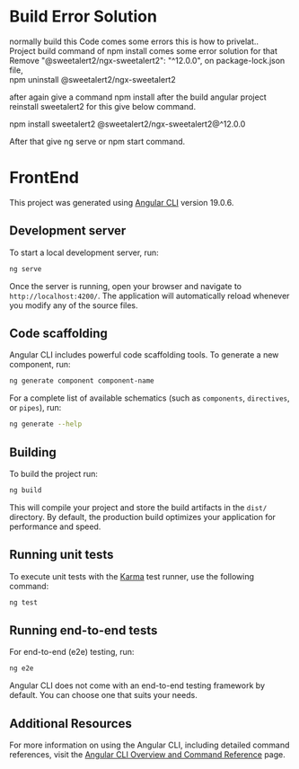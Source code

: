 #  Build Error Solution 
normally build this Code comes some errors this is how to privelat..  
Project build command of 
npm install 
comes some error solution for that Remove "@sweetalert2/ngx-sweetalert2": "^12.0.0",  on package-lock.json file,  
npm uninstall @sweetalert2/ngx-sweetalert2

after again give a command 
npm install 
after the build angular project reinstall sweetalert2 for this give below command.

npm install sweetalert2 @sweetalert2/ngx-sweetalert2@^12.0.0

After that give ng serve or npm start command.



# FrontEnd
This project was generated using [Angular CLI](https://github.com/angular/angular-cli) version 19.0.6.

## Development server

To start a local development server, run:

```bash
ng serve
```

Once the server is running, open your browser and navigate to `http://localhost:4200/`. The application will automatically reload whenever you modify any of the source files.

## Code scaffolding

Angular CLI includes powerful code scaffolding tools. To generate a new component, run:

```bash
ng generate component component-name
```

For a complete list of available schematics (such as `components`, `directives`, or `pipes`), run:

```bash
ng generate --help
```

## Building

To build the project run:

```bash
ng build
```

This will compile your project and store the build artifacts in the `dist/` directory. By default, the production build optimizes your application for performance and speed.

## Running unit tests

To execute unit tests with the [Karma](https://karma-runner.github.io) test runner, use the following command:

```bash
ng test
```

## Running end-to-end tests

For end-to-end (e2e) testing, run:

```bash
ng e2e
```

Angular CLI does not come with an end-to-end testing framework by default. You can choose one that suits your needs.

## Additional Resources

For more information on using the Angular CLI, including detailed command references, visit the [Angular CLI Overview and Command Reference](https://angular.dev/tools/cli) page.
